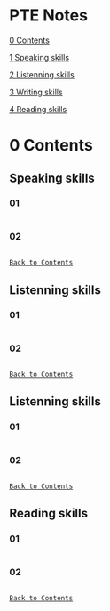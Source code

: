 # PTE Notes

[0 Contents](#0)

[1 Speaking skills](#1)

[2 Listenning skills](#2)

[3 Writing skills](#3)

[4 Reading skills](#4)

<h1 id=0>0 Contents</h1>
<h2 id=1>Speaking skills</h2>

### 01

```
```

### 02
```
```
[`Back to Contents`](#0)

<h2 id=2>Listenning skills</h2>

### 01
```
```
### 02
```
```
[`Back to Contents`](#0)

<h2 id=3> Listenning skills</h2>

### 01
```
```

### 02
```
```
[`Back to Contents`](#0)

<h2 id=4>Reading skills</h2>

### 01
```
```
### 02
```
```
[`Back to Contents`](#0)



